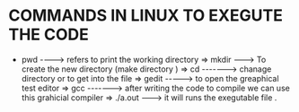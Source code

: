 # COMMANDS IN LINUX TO EXEGUTE THE CODE 

- pwd ----> refers to print the working directory 
=> mkdir ---> To create the new directory (make directory )
=> cd -------> chanage directory or to get into the file
=> gedit -----> to open the greaphical test editor 
=> gcc -------> after writing  the code to compile we can use this grahicial compiler 
=> ./a.out ---> it will runs the exegutable file .


